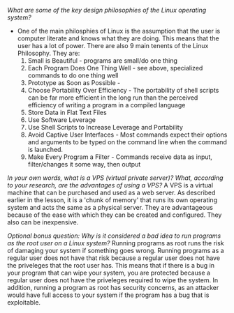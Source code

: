 *What are some of the key design philosophies of the Linux operating system?*
* One of the main philosphies of Linux is the assumption that the user is computer literate and knows what they are doing. This means that the user has a lot of power. There are also 9 main tenents of the Linux Philosophy. They are:
    1. Small is Beautiful - programs are small/do one thing
    2. Each Program Does One Thing Well - see above, specialized commands to do one thing well 
    3. Prototype as Soon as Possible - 
    4. Choose Portability Over Efficiency - The portability of shell scripts can be far more efficient in the long run than the perceived efficiency of writing a program in a compiled language
    5. Store Data in Flat Text Files
    6. Use Software Leverage
    7. Use Shell Scripts to Increase Leverage and Portability
    8. Avoid Captive User Interfaces - Most commands expect their options and arguments to be typed on the command line when the command is launched.
    9. Make Every Program a Filter - Commands receive data as input, filter/changes it some way, then output

*In your own words, what is a VPS (virtual private server)? What, according to your research, are the advantages of using a VPS?*
A VPS is a virtual machine that can be purchased and used as a web server. As described earlier in the lesson, it is a 'chunk of memory' that runs its own operating system and acts the same as a physical server. They are advantageous because of the ease with which they can be created and configured. They also can be inexpensive. 

*Optional bonus question: Why is it considered a bad idea to run programs as the root user on a Linux system?*
Running programs as root runs the risk of damaging your system if something goes wrong. Running programs as a regular user does not have that risk because a regular user does not have the priveleges that the root user has. This means that if there is a bug in your program that can wipe your system, you are protected because a regular user does not have the priveleges required to wipe the system. In addition, running a program as root has security concerns, as an attacker would have full access to your system if the program has a bug that is exploitable.